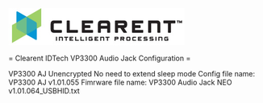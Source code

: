 ![Screenshot](docs/clearent_logo.jpg)

= Clearent IDTech VP3300 Audio Jack Configuration =

VP3300 AJ
Unencrypted
No need to extend sleep mode
Config file name: VP3300 AJ v1.01.055
Fimrware file name: VP3300 Audio Jack NEO v1.01.064_USBHID.txt
